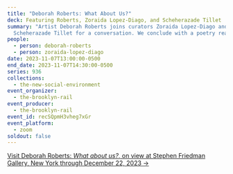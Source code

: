 ```yaml
---
title: "Deborah Roberts: What About Us?"
deck: Featuring Roberts, Zoraida Lopez-Diago, and Scheherazade Tillet
summary: "Artist Deborah Roberts joins curators Zoraida Lopez-Diago and
  Scheherazade Tillet for a conversation. We conclude with a poetry reading. "
people:
  - person: deborah-roberts
  - person: zoraida-lopez-diago
date: 2023-11-07T13:00:00-0500
end_date: 2023-11-07T14:30:00-0500
series: 936
collections:
  - the-new-social-environment
event_organizer:
  - the-brooklyn-rail
event_producer:
  - the-brooklyn-rail
event_id: recSQpmH3vheg7xGr
event_platform:
  - zoom
soldout: false
---
```

[V﻿isit Deborah Roberts: *What about us?*, on view at Stephen Friedman Gallery, New York through December 22, 2023 →](https://www.stephenfriedman.com/exhibitions/180-deborah-roberts-what-about-us-stephen-friedman-gallery-new-york/)